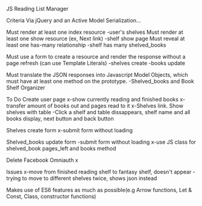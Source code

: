 JS Reading List Manager

  Criteria
Via jQuery and an Active Model Serialization...

Must render at least one index resource
  -user's shelves 
Must render at least one show resource (ex, Next link)
  -shelf show page
Must reveal at least one has-many relationship
  -shelf has many shelved_books

Must use a form to create a resource and render the response without a page refresh (can use Template Literals)
  -shelves create
  -books update

Must translate the JSON responses into Javascript Model Objects, which must have at least one method on the prototype.
  -Shelved_books and Book Shelf Organizer

To Do
  Create user page
    x-show currently reading and finished books
    x-transfer amount of books out and pages read to it
    x-Shelves link. Show shelves with table
    -Click a shelf and table dissappears, shelf name and all books display, next button and back button

  Shelves create form 
    x-submit form without loading

  Shelved_books update form
    -submit form without loading
    x-use JS class for shelved_book pages_left and books method

  Delete Facebook Omniauth
    x

  Issues
    x-move from finished reading shelf to fantasy shelf, doesn't appear
    -trying to move to different shelves twice, shows json instead

  Makes use of ES6 features as much as possible(e.g Arrow functions, Let & Const, Class, constructor functions)
